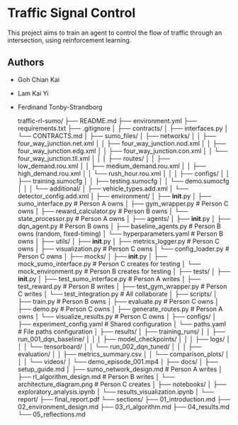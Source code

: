 # Traffic Signal Control
This project aims to train an agent to control the flow of traffic through an intersection, using reinforcement learning.

## Authors
- Goh Chian Kai
- Lam Kai Yi
- Ferdinand Tonby-Strandborg

  traffic-rl-sumo/
├── README.md
├── environment.yml
├── requirements.txt
├── .gitignore
│
├── contracts/
│   ├── interfaces.py
│   └── CONTRACTS.md
│
├── sumo_files/
│   ├── networks/
│   │   ├── four_way_junction.net.xml
│   │   ├── four_way_junction.nod.xml
│   │   ├── four_way_junction.edg.xml
│   │   ├── four_way_junction.con.xml
│   │   └── four_way_junction.tll.xml
│   │
│   ├── routes/
│   │   ├── low_demand.rou.xml
│   │   ├── medium_demand.rou.xml
│   │   ├── high_demand.rou.xml
│   │   └── rush_hour.rou.xml
│   │
│   ├── configs/
│   │   ├── training.sumocfg
│   │   ├── testing.sumocfg
│   │   └── demo.sumocfg
│   │
│   └── additional/
│       ├── vehicle_types.add.xml
│       └── detector_config.add.xml
│
├── environment/
│   ├── __init__.py
│   ├── sumo_interface.py        # Person A owns
│   ├── gym_wrapper.py            # Person C owns
│   ├── reward_calculator.py      # Person B owns
│   └── state_processor.py        # Person A owns
│
├── agents/
│   ├── __init__.py
│   ├── dqn_agent.py              # Person B owns
│   ├── baseline_agents.py        # Person B owns (random, fixed-timing)
│   └── hyperparameters.yaml      # Person B owns
│
├── utils/
│   ├── __init__.py
│   ├── metrics_logger.py         # Person C owns
│   ├── visualization.py          # Person C owns
│   └── config_loader.py          # Person C owns
│
├── mocks/
│   ├── __init__.py
│   ├── mock_sumo_interface.py    # Person C creates for testing
│   └── mock_environment.py       # Person B creates for testing
│
├── tests/
│   ├── __init__.py
│   ├── test_sumo_interface.py    # Person A writes
│   ├── test_reward.py            # Person B writes
│   ├── test_gym_wrapper.py       # Person C writes
│   └── test_integration.py       # All collaborate
│
├── scripts/
│   ├── train.py                  # Person B owns
│   ├── evaluate.py               # Person C owns
│   ├── demo.py                   # Person C owns
│   ├── generate_routes.py        # Person A owns
│   └── visualize_results.py      # Person C owns
│
├── configs/
│   ├── experiment_config.yaml    # Shared configuration
│   └── paths.yaml                # File paths configuration
│
├── results/
│   ├── training_runs/
│   │   ├── run_001_dqn_baseline/
│   │   │   ├── model_checkpoints/
│   │   │   ├── logs/
│   │   │   └── tensorboard/
│   │   └── run_002_dqn_tuned/
│   │
│   ├── evaluation/
│   │   ├── metrics_summary.csv
│   │   └── comparison_plots/
│   │
│   └── videos/
│       └── demo_episode_001.mp4
│
├── docs/
│   ├── setup_guide.md
│   ├── sumo_network_design.md    # Person A writes
│   ├── rl_algorithm_design.md    # Person B writes
│   └── architecture_diagram.png  # Person C creates
│
├── notebooks/
│   ├── exploratory_analysis.ipynb
│   └── results_visualization.ipynb
│
└── report/
    ├── final_report.pdf
    └── sections/
        ├── 01_introduction.md
        ├── 02_environment_design.md
        ├── 03_rl_algorithm.md
        ├── 04_results.md
        └── 05_reflections.md
